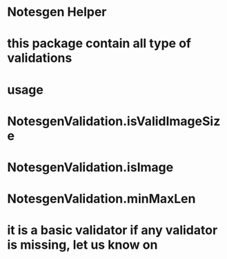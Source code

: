 # Notesgen Helper
#
#
# this package contain all type of validations
# usage
# NotesgenValidation.isValidImageSize
# NotesgenValidation.isImage
# NotesgenValidation.minMaxLen
# it is a basic validator if any validator is missing, let us know on 